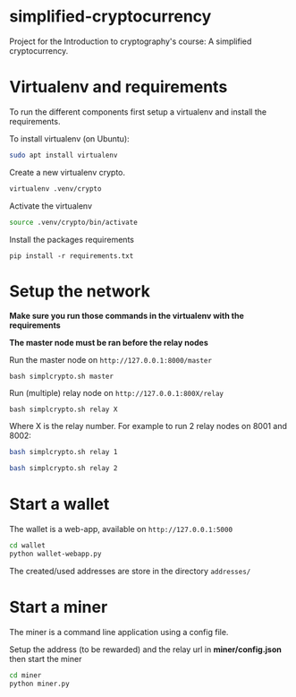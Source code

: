 # simplified-cryptocurrency

Project for the Introduction to cryptography's course: A simplified cryptocurrency.




# Virtualenv and requirements

To run the different components first setup a virtualenv and install the requirements.

To install virtualenv (on Ubuntu):

```bash
sudo apt install virtualenv
```


Create a new virtualenv crypto.


```bash
virtualenv .venv/crypto
```

Activate the virtualenv

```bash
source .venv/crypto/bin/activate
```

Install the packages requirements

```
pip install -r requirements.txt
```

# Setup the network

**Make sure you run those commands in the virtualenv with the requirements**

**The master node must be ran before the relay nodes**

Run the master node on `http://127.0.0.1:8000/master`

```
bash simplcrypto.sh master
```

Run (multiple) relay node on `http://127.0.0.1:800X/relay`

```
bash simplcrypto.sh relay X
```

Where X is the relay number. For example to run 2 relay nodes on 8001 and 8002:

```bash
bash simplcrypto.sh relay 1
```

```bash
bash simplcrypto.sh relay 2
```

# Start a wallet

The wallet is a web-app, available on `http://127.0.0.1:5000`

```bash
cd wallet
python wallet-webapp.py
```

The created/used addresses are store in the directory `addresses/`

# Start a miner

The miner is a command line application using a config file.

Setup the address (to be rewarded) and the relay url in **miner/config.json**
then start the miner

```bash
cd miner
python miner.py
```


